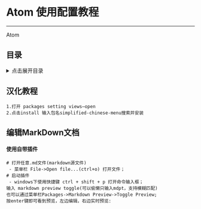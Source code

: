 # Atom 使用配置教程
----
Atom

## 目录
<details>
<summary>点击展开目录</summary>
- [汉化教程](#汉化教程)
- [编辑MarkDown文档](#编辑MarkDown文档)
</details>

## 汉化教程
```
1.打开 packages setting views–open
2.点击install 输入包名simplified-chinese-menu搜索并安装
```

## 编辑MarkDown文档

#### 使用自带插件
```shell
# 打开任意.md文件(markdown源文件)
 - 菜单栏 File->Open file...(ctrl+o) 打开文件；
# 启动插件
 - windows下使用快捷键 ctrl + shift + p 打开命令输入框；
输入 markdown preview toggle(可以偷懒只输入mdpt，支持模糊匹配)
也可以通过菜单栏Packages->Markdown Preview->Toggle Preview;
按enter键即可看到预览，左边编辑，右边实时预览:
```
